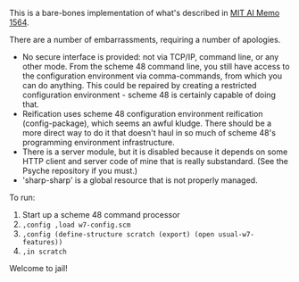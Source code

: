 
This is a bare-bones implementation of what's described in [MIT AI
Memo
1564](ftp://publications.ai.mit.edu/ai-publications/pdf/AIM-1564.pdf).

There are a number of embarrassments, requiring a number of apologies.

* No secure interface is provided: not via TCP/IP, command line, or
  any other mode.  From the scheme 48 command line, you still have
  access to the configuration environment via comma-commands, from
  which you can do anything.  This could be repaired by creating a
  restricted configuration environment - scheme 48 is certainly 
  capable of doing that.
* Reification uses scheme 48 configuration environment reification
  (config-package), which seems an awful kludge.  There should be a
  more direct way to do it that doesn't haul in so much of scheme
  48's programming environment infrastructure.
* There is a server module, but it is disabled because it depends on
  some HTTP client and server code of mine that is really substandard.
  (See the Psyche repository if you must.)
* 'sharp-sharp' is a global resource that is not properly managed.

To run:

1. Start up a scheme 48 command processor
2. ``,config ,load w7-config.scm``
3. ``,config (define-structure scratch (export) (open usual-w7-features))``
4. ``,in scratch``

Welcome to jail!
